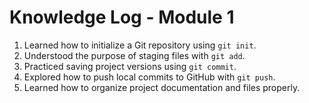 # Knowledge Log - Module 1

1. Learned how to initialize a Git repository using `git init`.
2. Understood the purpose of staging files with `git add`.
3. Practiced saving project versions using `git commit`.
4. Explored how to push local commits to GitHub with `git push`.
5. Learned how to organize project documentation and files properly.
